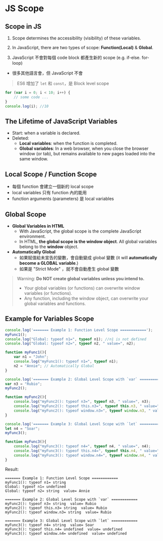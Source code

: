 # JS Scope

## Scope in JS

1. Scope determines the accessibility (visibility) of these variables.

2. In JavaScript, there are two types of scope: **Function(Local)** & **Global**.

3. JavaScript 不會對每個 code block 都產生新的 scope (e.g. if-else. for-loop)
  * 很多其他語言會，但 JavaScript 不會 
  
> ES6 增加了 `let` 和 `const`，是 Block level scope


````js
for (var i = 0; i < 10; i++) {
    // some code ...
}
console.log(i); //10
````





## The Lifetime of JavaScript Variables

- Start: when a variable is declared.
- Deleted:
  - __Local variables__: when the function is completed.
  - __Global variables__: In a web browser, when you close the browser window (or tab), but remains available to new pages loaded into the same window.






## Local Scope / Function Scope

* 每個 function 會建立一個新的 local scope
* local variables 只有 function 內的能用
* function arguments (parameters) 是 local variables





## Global Scope

* __Global Variables in HTML__
  * With JavaScript, the global scope is the complete JavaScript environment.
  * In HTML, __the global scope is the window object__. All global variables belong to the __window__ object.
* __Automatically Global__
  * 如果賦值給未宣告的變數，會自動變成 global 變數 (it will __automatically become a GLOBAL variable__.)
  * 如果是 "Strict Mode" ，就不會自動產生 global 變數


> Warning: **Do NOT create global variables unless you intend to.**
> * Your global variables (or functions) can overwrite window variables (or functions).
> * Any function, including the window object, can overwrite your global variables and functions.






## Example for Variables Scope

````js
console.log('======= Example 1: Function Level Scope ============');
myFunc1();
console.log("Global: typeof n1=", typeof n1); //n1 is not defined
console.log("Global: typeof n2=", typeof n2, " value=", n2);

function myFunc1(){
    var n1 = "John";
    console.log("myFunc1(): typeof n1=", typeof n1);
    n2 = "Annie"; // Automatically Global
}

console.log('======= Example 2: Global Level Scope with `var` ============');
var n3 = "Rubio";
myFunc2();

function myFunc2(){
    console.log("myFunc2(): typeof n3=", typeof n3, " value=", n3);
    console.log("myFunc2(): typeof this.n3=", typeof this.n3, " value=", this.n3);
    console.log("myFunc2(): typeof window.n3=", typeof window.n3, " value=", window.n3); //Global Variables in HTML
}

console.log('======= Example 3: Global Level Scope with `let` ============');
let n4 = "Soar";
myFunc3();

function myFunc3(){
    console.log("myFunc3(): typeof n4=", typeof n4, " value=", n4);
    console.log("myFunc3(): typeof this.n4=", typeof this.n4, " value=", this.n4);
    console.log("myFunc3(): typeof window.n4=", typeof window.n4, " value=", window.n4);
}
````

Result:

````
======= Example 1: Function Level Scope ============
myFunc1(): typeof n1= string
Global: typeof n1= undefined
Global: typeof n2= string  value= Annie

======= Example 2: Global Level Scope with `var` ============
myFunc2(): typeof n3= string  value= Rubio
myFunc2(): typeof this.n3= string  value= Rubio
myFunc2(): typeof window.n3= string  value= Rubio

======= Example 3: Global Level Scope with `let` ============
myFunc3(): typeof n4= string  value= Soar
myFunc3(): typeof this.n4= undefined  value= undefined
myFunc3(): typeof window.n4= undefined  value= undefined
````




